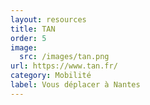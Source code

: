 ```yaml
---
layout: resources
title: TAN
order: 5
image:
  src: /images/tan.png
url: https://www.tan.fr/
category: Mobilité
label: V﻿ous déplacer à Nantes
---
```

